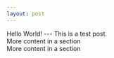 ```yaml
---
layout: post
---
```


<section>
Hello World!
---
This is a test post.
</section>
<!-- more -->


<section>
	More content in a section
</section>

<section class="full">
	More content in a section
</section>